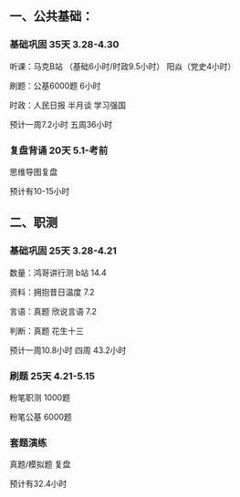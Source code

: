## 一、公共基础：

### 基础巩固 35天 3.28-4.30 

听课：马克B站 （基础6小时/时政9.5小时） 阳焱（党史4小时）

刷题：公基6000题 6小时 

时政：人民日报 半月谈 学习强国

预计一周7.2小时 五周36小时

### 复盘背诵 20天 5.1-考前 

思维导图复盘

预计有10-15小时

## 二、职测

### 基础巩固 25天 3.28-4.21 

数量：鸿哥讲行测 b站 14.4

资料：拥抱昔日温度 7.2

言语：真题 欣说言语 7.2

判断：真题 花生十三 

预计一周10.8小时 四周 43.2小时

### 刷题 25天 4.21-5.15

粉笔职测 1000题

粉笔公基 6000题

### 套题演练

真题/模拟题 复盘

预计有32.4小时




